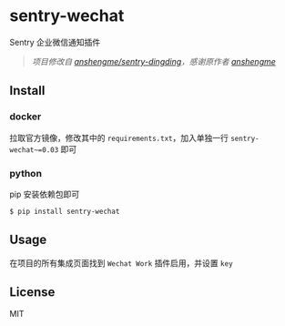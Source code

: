 # sentry-wechat

Sentry 企业微信通知插件

> *项目修改自 [anshengme/sentry-dingding](https://github.com/anshengme/sentry-dingding)，感谢原作者 [anshengme](https://github.com/anshengme)*

## Install

### docker

拉取官方镜像，修改其中的 `requirements.txt`，加入单独一行 `sentry-wechat~=0.03` 即可

### python

pip 安装依赖包即可

```bash
$ pip install sentry-wechat
```

## Usage

在项目的所有集成页面找到 `Wechat Work` 插件启用，并设置 `key`

## License

MIT
